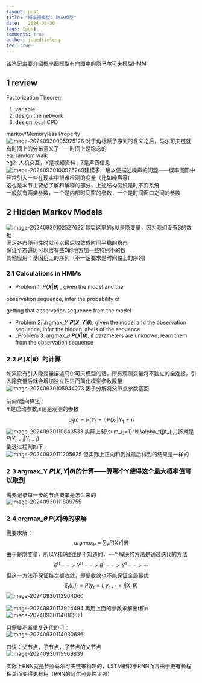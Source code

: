 ```yaml
---
layout: post
title: "概率图模型4 隐马模型"
date:   2024-09-30
tags: [pgm]
comments: true
author: junedrinleng
toc: true
---
```


该笔记主要介绍概率图模型有向图中的隐马尔可夫模型HMM
<!-- more -->

## 1 review

Factorization Theorem  
1. variable 
2. design the network
3. design local CPD

markov/Memoryless Property  
![image-20240930095925126](https://raw.githubusercontent.com/JuneDrinleng/JuneDrinleng.github.io/main/img/2024-09-30-PGM_4_Dynamic_Model/image-20240930095925126.png)
对于角标赋予序列的含义之后，马尔可夫链就有时间上的分布意义了——时间上是稳态的  
eg. random walk  
eg2. 人机交互，Y是视频资料；Z是声音信息  
![image-20240930100925249](https://raw.githubusercontent.com/JuneDrinleng/JuneDrinleng.github.io/main/img/2024-09-30-PGM_4_Dynamic_Model/image-20240930100925249.png)建模多一层以便描述噪声的问题——概率图形中经常引入一些在现实中很难检测的变量（比如噪声等)  
这也是本节主要想了解和解释的部分，上述结构假设是时不变系统  
一般就有两类参数，一个是内部时间窗的参数，一个是时间窗口之间的参数  

## 2 Hidden Markov Models

![image-20240930102527632](https://raw.githubusercontent.com/JuneDrinleng/JuneDrinleng.github.io/main/img/2024-09-30-PGM_4_Dynamic_Model/image-20240930102527632.png)
其实这里的s就是隐变量，因为我们没有S的数据  
满足各态便利性时就可以最后收敛成时间平稳的稳态  
保证个态遍历可以给有些0的地方加一些特别小的数  
其他应用：基因组上的序列（不一定要求是时间轴上的序列)   

### 2.1 Calculations in HMMs

- Problem 1: 𝑃(𝑿|𝜽) , given the model and the  

observation sequence, infer the probability of  

getting that observation sequence from the model  

- Problem 2: argmax_𝑌 𝑷(𝑿, 𝒀|𝜽), given the model and the observation sequence, infer the hidden labels of the sequence  
- _Problem 3: argmax_𝜃 𝑷(𝑿|𝜽), if parameters are unknown, learn them from the observation sequence  

### 2.2 𝑃 (𝑿|𝜽）的计算

如果没有引入隐变量描述马尔可夫模型的话，所有观测变量将不独立的全连接，引入隐变量后就会增加独立性进而简化模型参数数量  
![image-20240930105944273](https://raw.githubusercontent.com/JuneDrinleng/JuneDrinleng.github.io/main/img/2024-09-30-PGM_4_Dynamic_Model/image-20240930105944273.png)
因子分解将父节点参数塞回  

前向/后向算法：  
$\pi_i$是启动参数,e则是观测的参数   
$$
\alpha_1(i)=P(Y_1=i)P(x_1|Y_1=i)
$$
![image-20240930110643533](https://raw.githubusercontent.com/JuneDrinleng/JuneDrinleng.github.io/main/img/2024-09-30-PGM_4_Dynamic_Model/image-20240930110643533.png)
实际上$[\sum_{j=1}^N \alpha_t(j)t_{j,i}]$就是$P(Y_{t=i}|Y_{t-1})$  
倒退过程则如下：  
![image-20240930111205625](https://raw.githubusercontent.com/JuneDrinleng/JuneDrinleng.github.io/main/img/2024-09-30-PGM_4_Dynamic_Model/image-20240930111205625.png)
但实际上正向和倒推最后得到的结果是一样的  

### 2.3  argmax_Y 𝑷(𝑿, 𝒀|𝜽)的计算——算哪个Y使得这个最大概率值可以取到

需要记录每一步的节点概率是怎么来的  
![image-20240930111809755](https://raw.githubusercontent.com/JuneDrinleng/JuneDrinleng.github.io/main/img/2024-09-30-PGM_4_Dynamic_Model/image-20240930111809755.png)

### 2.4 argmax_𝜽 𝑷(𝑿|𝜽)的求解  

需要求解：  
$$
argmax_\theta=\sum_YP(XY|\theta)
$$
由于是隐变量，所以Y和θ往往是不知道的，一个解决的方法是通过迭代的方法  
$$
\theta^0-->Y^0-->\theta^1-->Y^1-->\cdots
$$
但这一方法不保证每次都收敛，即便收敛也不能保证全局最优  
$$
\xi_t(i,j)=P(y_t=i,y_{t+1}=j|X,\theta)
$$
![image-20240930113904060](https://raw.githubusercontent.com/JuneDrinleng/JuneDrinleng.github.io/main/img/2024-09-30-PGM_4_Dynamic_Model/image-20240930113904060.png)

![image-20240930113924494](https://raw.githubusercontent.com/JuneDrinleng/JuneDrinleng.github.io/main/img/2024-09-30-PGM_4_Dynamic_Model/image-20240930113924494.png)
再用上面的参数求解出t和e  
![image-20240930114010930](https://raw.githubusercontent.com/JuneDrinleng/JuneDrinleng.github.io/main/img/2024-09-30-PGM_4_Dynamic_Model/image-20240930114010930.png)

只需要不断重复迭代即可：  
![image-20240930114030686](https://raw.githubusercontent.com/JuneDrinleng/JuneDrinleng.github.io/main/img/2024-09-30-PGM_4_Dynamic_Model/image-20240930114030686.png)

口诀：父节点，子节点，子节点的父节点  
![image-20240930115909839](https://raw.githubusercontent.com/JuneDrinleng/JuneDrinleng.github.io/main/img/2024-09-30-PGM_4_Dynamic_Model/image-20240930115909839.png)

实际上RNN就是参照马尔可夫链来构建的，LSTM相较于RNN而言由于更有长程相关而变得更有用（RNN的马尔可夫性太强）
